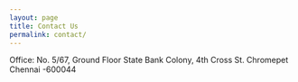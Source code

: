 ```yaml
---
layout: page
title: Contact Us
permalink: contact/
---
```


Office:
No. 5/67, Ground Floor
State Bank Colony, 4th Cross St.
Chromepet
Chennai -600044


